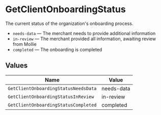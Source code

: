 # GetClientOnboardingStatus

The current status of the organization's onboarding process.

* `needs-data` — The merchant needs to provide additional information
* `in-review` — The merchant provided all information, awaiting review from Mollie
* `completed` — The onboarding is completed


## Values

| Name                                 | Value                                |
| ------------------------------------ | ------------------------------------ |
| `GetClientOnboardingStatusNeedsData` | needs-data                           |
| `GetClientOnboardingStatusInReview`  | in-review                            |
| `GetClientOnboardingStatusCompleted` | completed                            |